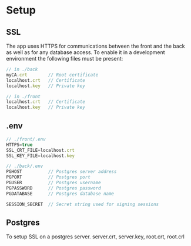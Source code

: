 # Setup

## SSL
The app uses HTTPS for communications between the front and the back as well as for any database access. To enable it in a development environment the following files must be present:

``` javascript
// in ./back
myCA.crt        // Root certificate
localhost.crt   // Certificate
localhost.key   // Private key

// in ./front
localhost.crt   // Certificate
localhost.key   // Private key
```

## .env

``` javascript
// ./front/.env
HTTPS=true
SSL_CRT_FILE=localhost.crt
SSL_KEY_FILE=localhost.key
```

``` javascript
// ./back/.env
PGHOST          // Postgres server address
PGPORT          // Postgres port
PGUSER          // Postgres username
PGPASSWORD      // Postgres password
PGDATABASE      // Postgres database name

SESSION_SECRET  // Secret string used for signing sessions
```

## Postgres
To setup SSL on a postgres server. server.crt, server.key, root.crt, root.crl